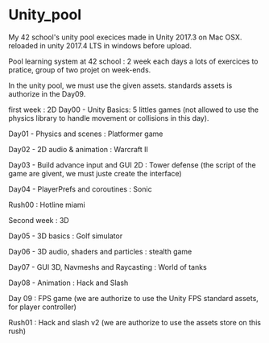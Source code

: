 # Unity_pool
My 42 school's unity pool
execices made in Unity 2017.3 on Mac OSX.
reloaded in unity 2017.4 LTS in windows before upload.

Pool learning system at 42 school : 2 week each days a lots of exercices to pratice, group of two projet on week-ends.

In the unity pool, we must use the given assets. standards assets is authorize in the Day09.

first week : 2D
Day00 - Unity Basics:  5 littles games (not allowed to use the physics library to handle movement or collisions in this day).

Day01 - Physics and scenes : Platformer game

Day02 - 2D audio & animation : Warcraft II

Day03 - Build advance input and GUI 2D : Tower defense (the script of the game are givent, we must juste create the interface)

Day04 - PlayerPrefs and coroutines : Sonic

Rush00 : Hotline miami

Second week : 3D

Day05 - 3D basics : Golf simulator

Day06 - 3D audio, shaders and particles : stealth game

Day07 - GUI 3D, Navmeshs and Raycasting : World of tanks

Day08 - Animation : Hack and Slash

Day 09 : FPS game (we are authorize to use the Unity FPS standard assets, for player controller)

Rush01 : Hack and slash v2 (we are authorize to use the assets store on this rush)

